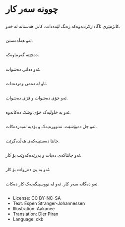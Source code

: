 # چوونە سەر کار

##
کاتژمێری ئاگادارکردنەوەکە زەنگ لێدەدات. کاتی هەستانە لە خەو.

##
ئەو هەڵدەستێ.

##
دەچێتە گەرماوەکە.

##
ئەو ددانی دەشوات.

##
ئاو لە دەمی وەردەدات.

##
ئەو خۆی دەشوات و قژی دەشوات.

##
ئەو بە خاولیەک خۆی وشک دەکاتەوە.

##
ئەو جل دەپۆشێت. تەنوورەیەک و بۆدیە لەبەردەکات.

##
جانتا دەستییەکەی هەڵدەگرێت.

##
ئەو جانتاکەی دەبات و بەڕێدەکەوێت بۆ کار.

##
ئەو بە پێ دەڕوات بۆ کار.

##
ئەو دەگاتە سەر کار. ئەو لە نووسینگەیەک کار دەکات.

##
* License: CC BY-NC-SA
* Text: Espen Stranger-Johannessen
* Illustration: Aakanee
* Translation: Dler Piran
* Language: ckb
